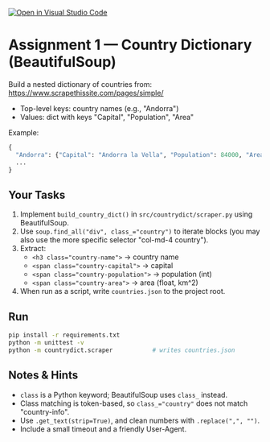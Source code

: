 [![Open in Visual Studio Code](https://classroom.github.com/assets/open-in-vscode-2e0aaae1b6195c2367325f4f02e2d04e9abb55f0b24a779b69b11b9e10269abc.svg)](https://classroom.github.com/online_ide?assignment_repo_id=20736067&assignment_repo_type=AssignmentRepo)
# Assignment 1 — Country Dictionary (BeautifulSoup)

Build a nested dictionary of countries from: https://www.scrapethissite.com/pages/simple/

- Top-level keys: country names (e.g., "Andorra")
- Values: dict with keys "Capital", "Population", "Area"

Example:
```python
{
  "Andorra": {"Capital": "Andorra la Vella", "Population": 84000, "Area": 468.0},
  ...
}
```

## Your Tasks
1. Implement `build_country_dict()` in `src/countrydict/scraper.py` using BeautifulSoup.
2. Use `soup.find_all("div", class_="country")` to iterate blocks (you may also use the more specific selector "col-md-4 country").
3. Extract:
   - `<h3 class="country-name">` -> country name
   - `<span class="country-capital">` -> capital
   - `<span class="country-population">` -> population (int)
   - `<span class="country-area">` -> area (float, km^2)
4. When run as a script, write `countries.json` to the project root.

## Run
```bash
pip install -r requirements.txt
python -m unittest -v
python -m countrydict.scraper           # writes countries.json
```

## Notes & Hints
- `class` is a Python keyword; BeautifulSoup uses `class_` instead.
- Class matching is token-based, so `class_="country"` does not match "country-info".
- Use `.get_text(strip=True)`, and clean numbers with `.replace(",", "")`.
- Include a small timeout and a friendly User-Agent.
